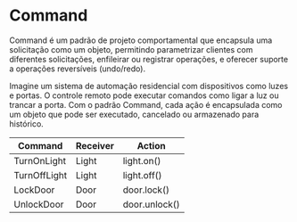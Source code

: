 # Command

Command é um padrão de projeto comportamental que encapsula uma solicitação como um objeto, permitindo parametrizar clientes com diferentes solicitações, enfileirar ou registrar operações, e oferecer suporte a operações reversíveis (undo/redo).

Imagine um sistema de automação residencial com dispositivos como luzes e portas. O controle remoto pode executar comandos como ligar a luz ou trancar a porta. Com o padrão Command, cada ação é encapsulada como um objeto que pode ser executado, cancelado ou armazenado para histórico.

| Command      | Receiver | Action        |
| ------------ | -------- | ------------- |
| TurnOnLight  | Light    | light.on()    |
| TurnOffLight | Light    | light.off()   |
| LockDoor     | Door     | door.lock()   |
| UnlockDoor   | Door     | door.unlock() |
